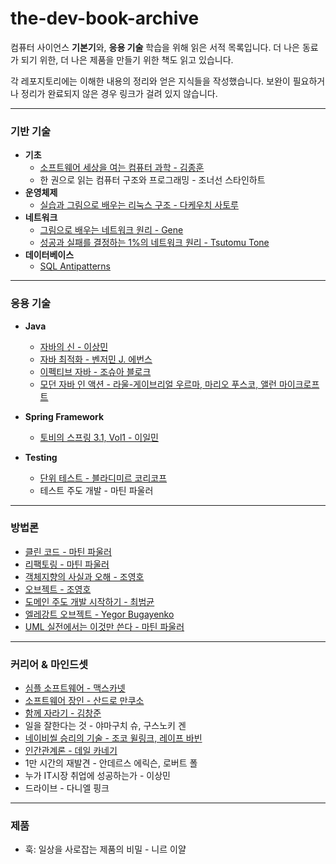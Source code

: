 # the-dev-book-archive


컴퓨터 사이언스 **기본기**와, **응용 기술** 학습을 위해 읽은 서적 목록입니다. 더 나은 동료가 되기 위한, 더 나은 제품을 만들기 위한 책도 읽고 있습니다.

각 레포지토리에는 이해한 내용의 정리와 얻은 지식들을 작성했습니다. 보완이 필요하거나 정리가 완료되지 않은 경우 링크가 걸려 있지 않습니다. 

---

### 기반 기술
- **기초**
	- [소프트웨어 세상을 여는 컴퓨터 과학 - 김종훈](https://github.com/leeho1110/computer-science-opens-the-world-of-software)
	- 한 권으로 읽는 컴퓨터 구조와 프로그래밍 - 조너선 스타인하트
- **운영체제**
	- [실습과 그림으로 배우는 리눅스 구조 - 다케우치 사토루](https://github.com/leeho1110/learn-linux-structure-by-illustration-and-kata)
- **네트워크**
	- [그림으로 배우는 네트워크 원리 - Gene](https://github.com/leeho1110/learn-how-to-network-works-by-illustration)
	- [성공과 실패를 결정하는 1%의 네트워크 원리 - Tsutomu Tone](https://github.com/leeho1110/1-percent-network-principle-that-determines-success-or-failure)
 - **데이터베이스**
 	- [SQL Antipatterns](https://github.com/leeho1110/sql-antipatterns)

---

### 응용 기술

- **Java**
	- [자바의 신 - 이상민](https://github.com/leeho1110/godofjava)
	- [자바 최적화 - 벤저민 J. 에번스](https://github.com/leeho1110/optimizing-Java)
	- [이펙티브 자바 - 조슈아 블로크](https://github.com/leeho1110/effective-java)
	- [모던 자바 인 액션 - 라울-게이브리얼 우르마, 마리오 푸스코, 앨런 마이크로프트](https://github.com/leeho1110/modern-java-in-action)
- **Spring Framework**
	- [토비의 스프링 3.1, Vol1 - 이일민](https://github.com/leeho1110/tobys-spring-3.1-vol1)

- **Testing**
	- [단위 테스트 - 블라디미르 코리코프](https://github.com/leeho1110/unit-test)
	- 테스트 주도 개발 - 마틴 파울러
---

### 방법론

- [클린 코드 - 마틴 파울러](https://github.com/leeho1110/clean-code)
- [리팩토링 - 마틴 파울러](https://github.com/leeho1110/refactoring)
- [객체지향의 사실과 오해 - 조영호](https://github.com/leeho1110/the-essense-of-object-orientation)
- [오브젝트 - 조영호](https://github.com/leeho1110/object)
- [도메인 주도 개발 시작하기 - 최범균](https://github.com/leeho1110/Getting-Started-with-Domain-Driven-Development)
- [엘레강트 오브젝트 - Yegor Bugayenko](https://github.com/leeho1110/elegant-object)
- [UML 실전에서는 이것만 쓴다 - 마틴 파울러](https://github.com/leeho1110/UML-for-Java-Programmers/settings)

---

### 커리어 & 마인드셋

- [심플 소프트웨어 - 맥스카넷](https://github.com/leeho1110/simple-software)
- [소프트웨어 장인 - 산드로 만쿠소](https://github.com/leeho1110/the-software-craftsman)
- [함께 자라기 - 김창준](https://github.com/leeho1110/growing-up-together)
- 일을 잘한다는 것 - 야마구치 슈, 구스노키 겐
- [네이비씰 승리의 기술 - 조코 윌링크, 레이프 바빈](https://github.com/leeho1110/extreme-ownership)
- [인간관계론 - 데일 카네기](https://github.com/leeho1110/How-to-Win-Friends-Influence-People)
- 1만 시간의 재발견 - 안데르스 에릭슨, 로버트 폴
- 누가 IT시장 취업에 성공하는가 - 이상민
- 드라이브 - 다니엘 핑크

---

### 제품

- 훅: 일상을 사로잡는 제품의 비밀 - 니르 이얄

